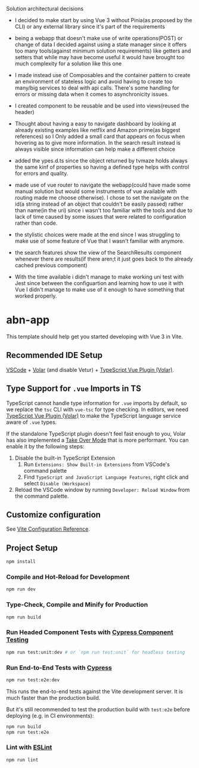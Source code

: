 Solution architectural decisions

- I decided to make start by using Vue 3 without Pinia(as proposed by the CLI) or any external library since it's part of the requirements
- being a webapp that doesn't make use of write operations(POST) or change of data I decided against using a state manager since it offers too many tools(against minimum solution requirements) like getters and setters that while may have become useful it would have brought too much complexity for a solution like this one
- I made instead use of Composables and the container pattern to create an environment of stateless logic and avoid having to create too many/big services to deal with api calls. There's some handling for errors or missing data when it comes to asynchronicity issues.
- I created component to be reusable and be used into views(reused the header)
- Thought about having a easy to navigate dashboard by looking at already existing examples like netflix and Amazon prime(as biggest references) so I Only added a small card that appears on focus when hovering as to give more information. In the search result instead is always visible since information can help make a different choice
- added the ypes.d.ts since the object returned by tvmaze holds always the same kinf of properties so having a defined type helps with control for errors and quality.
- made use of vue router to navigate the webapp(could have made some manual solution but would some instruments of vue available with routing made me choose otherwise). I chose to set the navigate on the id(a string instead of an object that couldn't be easily passed) rather than name(in the uri) since i wasn't too familiar with the tools and due to lack of time caused by some issues that were related to configuration rather than code. 
- the stylistic choices were made at the end since I was struggling to make use of some feature of Vue that I wasn't familiar with anymore.
- the search features show the view of the SearchResults component whenever there are results(if there aren;t it just goes back to the already cached previous component)

- With the time available i didn't manage to make working uni test with Jest since between the configuartion and learning how to use it with Vue I didn't manage to make use of it enough to have something that worked properly.

# abn-app

This template should help get you started developing with Vue 3 in Vite.

## Recommended IDE Setup

[VSCode](https://code.visualstudio.com/) + [Volar](https://marketplace.visualstudio.com/items?itemName=Vue.volar) (and disable Vetur) + [TypeScript Vue Plugin (Volar)](https://marketplace.visualstudio.com/items?itemName=Vue.vscode-typescript-vue-plugin).

## Type Support for `.vue` Imports in TS

TypeScript cannot handle type information for `.vue` imports by default, so we replace the `tsc` CLI with `vue-tsc` for type checking. In editors, we need [TypeScript Vue Plugin (Volar)](https://marketplace.visualstudio.com/items?itemName=Vue.vscode-typescript-vue-plugin) to make the TypeScript language service aware of `.vue` types.

If the standalone TypeScript plugin doesn't feel fast enough to you, Volar has also implemented a [Take Over Mode](https://github.com/johnsoncodehk/volar/discussions/471#discussioncomment-1361669) that is more performant. You can enable it by the following steps:

1. Disable the built-in TypeScript Extension
    1) Run `Extensions: Show Built-in Extensions` from VSCode's command palette
    2) Find `TypeScript and JavaScript Language Features`, right click and select `Disable (Workspace)`
2. Reload the VSCode window by running `Developer: Reload Window` from the command palette.

## Customize configuration

See [Vite Configuration Reference](https://vitejs.dev/config/).

## Project Setup

```sh
npm install
```

### Compile and Hot-Reload for Development

```sh
npm run dev
```

### Type-Check, Compile and Minify for Production

```sh
npm run build
```

### Run Headed Component Tests with [Cypress Component Testing](https://on.cypress.io/component)

```sh
npm run test:unit:dev # or `npm run test:unit` for headless testing
```

### Run End-to-End Tests with [Cypress](https://www.cypress.io/)

```sh
npm run test:e2e:dev
```

This runs the end-to-end tests against the Vite development server.
It is much faster than the production build.

But it's still recommended to test the production build with `test:e2e` before deploying (e.g. in CI environments):

```sh
npm run build
npm run test:e2e
```

### Lint with [ESLint](https://eslint.org/)

```sh
npm run lint
```
